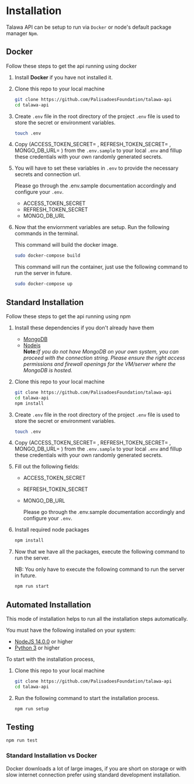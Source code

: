 # Installation

Talawa API can be setup to run via `Docker` or node's default package manager `Npm`.

## Docker

Follow these steps to get the api running using docker

1. Install <strong>Docker</strong> if you have not installed it.
2. Clone this repo to your local machine

   ```sh
   git clone https://github.com/PalisadoesFoundation/talawa-api
   cd talawa-api
   ```

3. Create `.env` file in the root directory of the project
   `.env` file is used to store the secret or environment variables.

   ```sh
   touch .env
   ```

4. Copy (ACCESS_TOKEN_SECRET= , REFRESH_TOKEN_SECRET= , MONGO_DB_URL= ) from the `.env.sample` to your local `.env` and fillup these credentials with your own randomly generated secrets. 

5. You will have to set these variables in `.env` to provide the necessary secrets and connection url.

   Please go through the .env.sample documentation  accordingly and configure your `.env`.

   - ACCESS_TOKEN_SECRET
   - REFRESH_TOKEN_SECRET
   - MONGO_DB_URL

6. Now that the enviornment variables are setup. Run the following commands in the terminal.

   This command will build the docker image.

   ```sh
   sudo docker-compose build
   ```

   This command will run the container, just use the following command to run the server in future.

   ```sh
   sudo docker-compose up
   ```

## Standard Installation

Follow these steps to get the api running using npm

1. Install these dependencies if you don't already have them
   - [MongoDB](https://docs.mongodb.com/manual/administration/install-community/)
   - [Nodejs](https://nodejs.org/en/)<br>
   <strong>Note:</strong><em>If you do not have MongoDB on your own system, you can proceed with the connection string. Please ensure the right access permissions and firewall openings for the VM/server where the MongoDB is hosted.</em>
2. Clone this repo to your local machine

   ```sh
   git clone https://github.com/PalisadoesFoundation/talawa-api
   cd talawa-api
   npm install
   ```

3. Create `.env` file in the root directory of the project
   `.env` file is used to store the secret or environment variables.

   ```sh
   touch .env
   ```

4. Copy (ACCESS_TOKEN_SECRET= , REFRESH_TOKEN_SECRET= , MONGO_DB_URL= ) from the `.env.sample` to your local `.env` and fillup these credentials with your own randomly generated secrets. 

5. Fill out the following fields:

   - ACCESS_TOKEN_SECRET
   - REFRESH_TOKEN_SECRET
   - MONGO_DB_URL

     Please go through the .env.sample documentation  accordingly and configure your `.env`.

6. Install required node packages

   ```sh
   npm install
   ```

7. Now that we have all the packages, execute the following command to run the server.

   NB: You only have to execute the following command to run the server in future.

   ```sh
   npm run start
   ```
## Automated Installation

This mode of installation helps to run all the installation steps automatically.

You must have the following installed on your system:
- [NodeJS 14.0.0](https://www.nodejs.org) or higher 
- [Python 3](https://www.python.org) or higher

To start with the installation process,

1. Clone this repo to your local machine

   ```sh
   git clone https://github.com/PalisadoesFoundation/talawa-api
   cd talawa-api
   ```
2. Run the following command to start the installation process. 

   ```sh
   npm run setup
   ```

## Testing

```sh
npm run test
```

### Standard Installation vs Docker

Docker downloads a lot of large images, if you are short on storage or with slow internet connection prefer using standard development installation.
